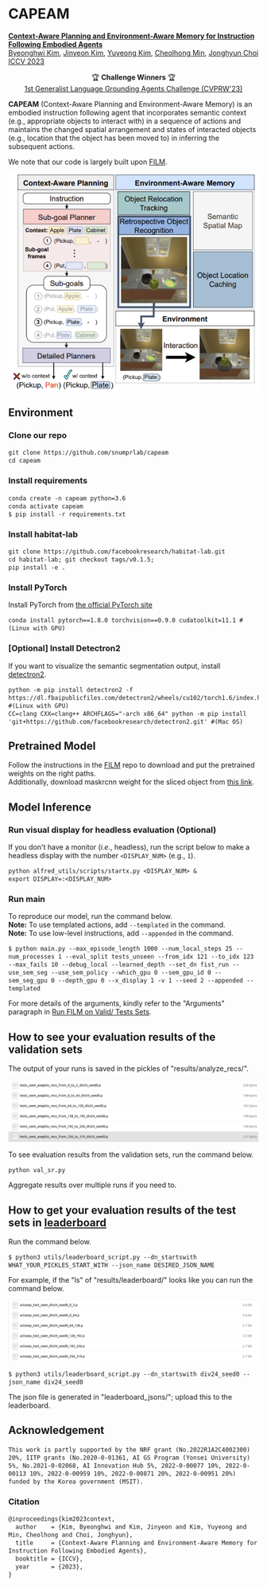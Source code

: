 # CAPEAM

<a href="https://bhkim94.github.io/projects/CAPEAM/"> <b>Context-Aware Planning and Environment-Aware Memory for Instruction Following Embodied Agents </b> </a>
<br>
<a href="https://bhkim94.github.io/">Byeonghwi Kim</a>,
<a href="https://wild-reptile-5c4.notion.site/Jinyeon-Kim-s-Portfolio-page-ef855010f6c445488ad6969ed7cda11f?pvs=4">Jinyeon Kim</a>,
<a href="https://uyeongkim.github.io/">Yuyeong Kim</a>,
<a href="https://mch0916.github.io/">Cheolhong Min</a>,
<a href="http://ppolon.github.io/"> Jonghyun Choi </a>
<br>
<a href="https://iccv2023.thecvf.com/"> ICCV 2023 </a>

<p align="center">
  🏆 <b>Challenge Winners</b> 🏆
  <br>
  <a href="https://askforalfred.com/EAI23/">1st Generalist Language Grounding Agents Challenge (CVPRW'23)</a>
</p>

**CAPEAM** (Context-Aware Planning and Environment-Aware Memory) is an embodied instruction following agent that incorporates semantic context (e.g., appropriate objects to interact with) in a sequence of actions and maintains the changed spatial arrangement and states of interacted objects (e.g., location that the object has been moved to) in inferring the subsequent actions.

We note that our code is largely built upon <a href="https://github.com/soyeonm/FILM">FILM</a>.

<p align="center">
  <img src="pic/CAPEAM.png">
</p>

## Environment

### Clone our repo
```
git clone https://github.com/snumprlab/capeam
cd capeam
```
### Install requirements
```
conda create -n capeam python=3.6
conda activate capeam
$ pip install -r requirements.txt
```

### Install habitat-lab
```
git clone https://github.com/facebookresearch/habitat-lab.git
cd habitat-lab; git checkout tags/v0.1.5; 
pip install -e .
```

### Install PyTorch
Install PyTorch from <a href="https://pytorch.org/get-started/previous-versions/#v1100">the official PyTorch site</a>
```
conda install pytorch==1.8.0 torchvision==0.9.0 cudatoolkit=11.1 #(Linux with GPU)
```

### [Optional] Install Detectron2
If you want to visualize the semantic segmentation output, install [detectron2](https://github.com/facebookresearch/detectron2/).
```
python -m pip install detectron2 -f https://dl.fbaipublicfiles.com/detectron2/wheels/cu102/torch1.6/index.html #(Linux with GPU)
CC=clang CXX=clang++ ARCHFLAGS="-arch x86_64" python -m pip install 'git+https://github.com/facebookresearch/detectron2.git' #(Mac OS)
```

## Pretrained Model
Follow the instructions in the <a href="https://github.com/soyeonm/FILM?tab=readme-ov-file#download-trained-models">FILM</a> repo to download and put the pretrained weights on the right paths.<br />
Additionally, download maskrcnn weight for the sliced object from <a href = "https://drive.google.com/file/d/1FbM9hxr562a5T8OQSwr_1Hww2eI9QeRh/view?usp=sharing">this link</a>.

## Model Inference

### Run visual display for headless evaluation (Optional)
If you don't have a monitor (*i.e.*, headless), run the script below to make a headless display with the number `<DISPLAY_NUM>` (e.g., `1`).
```
python alfred_utils/scripts/startx.py <DISPLAY_NUM> &
export DISPLAY=:<DISPLAY_NUM>
```

### Run main

To reproduce our model, run the command below. <br />
**Note:** To use templated actions, add `--templated` in the command. <br />
**Note:** To use low-level instructions, add `--appended` in the command.
```
$ python main.py --max_episode_length 1000 --num_local_steps 25 --num_processes 1 --eval_split tests_unseen --from_idx 121 --to_idx 123 --max_fails 10 --debug_local --learned_depth --set_dn fist_run --use_sem_seg --use_sem_policy --which_gpu 0 --sem_gpu_id 0 --sem_seg_gpu 0 --depth_gpu 0 --x_display 1 -v 1 --seed 2 --appended --templated
```
For more details of the arguments, kindly refer to the "Arguments" paragraph in <a href="https://github.com/soyeonm/FILM?tab=readme-ov-file#run-film-on-valid-tests-sets">Run FILM on Valid/ Tests Sets</a>.

## How to see your evaluation results of the validation sets
The output of your runs is saved in the pickles of "results/analyze_recs/".

![res](./pic/result_final.png)

To see evaluation results from the validation sets, run the command below.
```
python val_sr.py
```
Aggregate results over multiple runs if you need to.

## How to get your evaluation results of the test sets in [leaderboard](https://leaderboard.allenai.org/alfred/submissions/public)

Run the command below.

```
$ python3 utils/leaderboard_script.py --dn_startswith WHAT_YOUR_PICKLES_START_WITH --json_name DESIRED_JSON_NAME
```

For example, if the "ls" of "results/leaderboard/" looks like you can run the command below.

![leaderboardEx](./pic/leaderboard_final.png)

```
$ python3 utils/leaderboard_script.py --dn_startswith div24_seed0 --json_name div24_seed0
```
The json file is generated in "leaderboard_jsons/"; upload this to the leaderboard.

## Acknowledgement
```
This work is partly supported by the NRF grant (No.2022R1A2C4002300) 20%, IITP grants (No.2020-0-01361, AI GS Program (Yonsei University) 5%, No.2021-0-02068, AI Innovation Hub 5%, 2022-0-00077 10%, 2022-0-00113 10%, 2022-0-00959 10%, 2022-0-00871 20%, 2022-0-00951 20%) funded by the Korea government (MSIT).
```

### Citation
```
@inproceedings{kim2023context,
  author    = {Kim, Byeonghwi and Kim, Jinyeon and Kim, Yuyeong and Min, Cheolhong and Choi, Jonghyun},
  title     = {Context-Aware Planning and Environment-Aware Memory for Instruction Following Embodied Agents},
  booktitle = {ICCV},
  year      = {2023},
}
```
